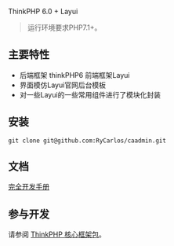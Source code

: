 
ThinkPHP 6.0 + Layui

> 运行环境要求PHP7.1+。

## 主要特性

* 后端框架 thinkPHP6 前端框架Layui
* 界面模仿Layui官网后台模板
* 对一些Layui的一些常用组件进行了模块化封装
## 安装

~~~
git clone git@github.com:RyCarlos/caadmin.git
~~~

## 文档

[完全开发手册](https://www.kancloud.cn/manual/thinkphp6_0/content)

## 参与开发

请参阅 [ThinkPHP 核心框架包](https://github.com/top-think/framework)。


